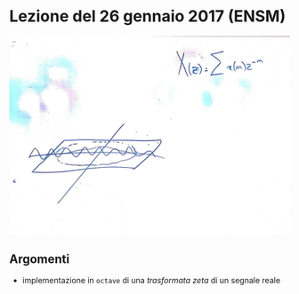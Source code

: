 # Lezione del 26 gennaio 2017 (ENSM)

![whiteboard 1](./BN_II_20170126.jpg)

## Argomenti

* implementazione in `octave` di una *trasformata zeta* di un segnale reale
